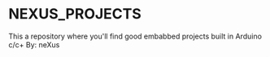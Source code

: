 # NEXUS_PROJECTS
This a repository where you'll find good embabbed projects built in Arduino c/c+ By: neXus
